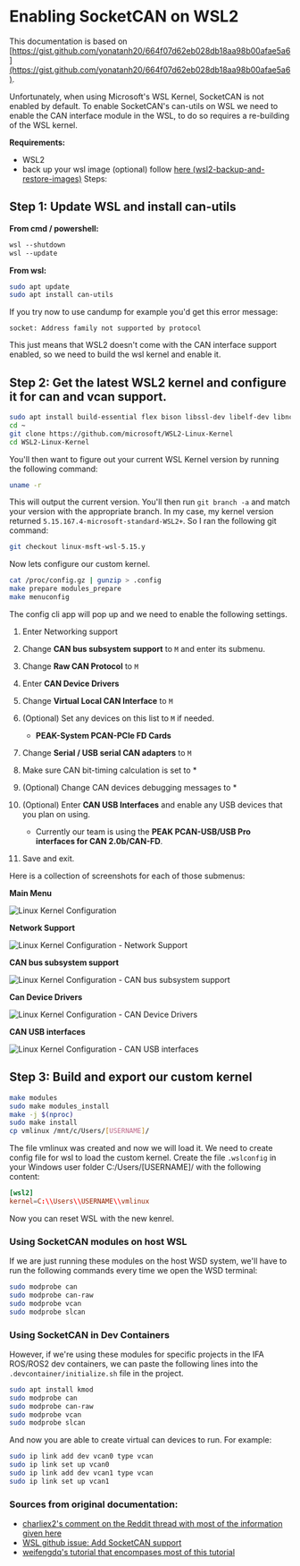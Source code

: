 # Enabling SocketCAN on WSL2

This documentation is based on [https://gist.github.com/yonatanh20/664f07d62eb028db18aa98b00afae5a6](https://gist.github.com/yonatanh20/664f07d62eb028db18aa98b00afae5a6).

Unfortunately, when using Microsoft's WSL Kernel, SocketCAN is not enabled by default. To enable SocketCAN's can-utils on WSL we need to enable the CAN interface module in the WSL, to do so requires a re-building of the WSL kernel.  

**Requirements:**
* WSL2
* back up your wsl image (optional) follow [here (wsl2-backup-and-restore-images)](https://www.virtualizationhowto.com/2021/01/wsl2-backup-and-restore-images-using-import-and-export/)
Steps:

## Step 1: Update WSL and install can-utils

**From cmd / powershell:**
```ps
wsl --shutdown
wsl --update
```

**From wsl:**
```bash
sudo apt update
sudo apt install can-utils
```

If you try now to use candump for example you'd get this error message:

`socket: Address family not supported by protocol`

This just means that WSL2 doesn't come with the CAN interface support enabled, so we need to build the wsl kernel and enable it.

## Step 2: Get the latest WSL2 kernel and configure it for can and vcan support. 

```bash
sudo apt install build-essential flex bison libssl-dev libelf-dev libncurses-dev bc dwarves
cd ~
git clone https://github.com/microsoft/WSL2-Linux-Kernel
cd WSL2-Linux-Kernel
```

You'll then want to figure out your current WSL Kernel version by running the following command:

```bash
uname -r
``` 
This will output the current version. You'll then run `git branch -a` and match your version with the appropriate branch. In my case, my kernel version returned `5.15.167.4-microsoft-standard-WSL2+`. So I ran the following git command:

```bash
git checkout linux-msft-wsl-5.15.y
```

Now lets configure our custom kernel.

```bash
cat /proc/config.gz | gunzip > .config
make prepare modules_prepare
make menuconfig 
```
The config cli app will pop up and we need to enable the following settings.

1. Enter Networking support
2. Change **CAN bus subsystem support** to `M` and enter its submenu.
3. Change **Raw CAN Protocol** to `M`
4. Enter **CAN Device Drivers**
5. Change **Virtual Local CAN Interface** to `M`
6. (Optional) Set any devices on this list to `M` if needed.
   - **PEAK-System PCAN-PCIe FD Cards**
7. Change **Serial / USB serial CAN adapters** to `M` 
8. Make sure CAN bit-timing calculation is set to *
9. (Optional) Change CAN devices debugging messages to *
10. (Optional) Enter **CAN USB Interfaces** and enable any USB devices that you plan on using.
    - Currently our team is using the **PEAK PCAN-USB/USB Pro interfaces for CAN 2.0b/CAN-FD**.

11. Save and exit.

Here is a collection of screenshots for each of those submenus:

**Main Menu**

![Linux Kernel Configuration](https://raw.githubusercontent.com/Innovation-for-Automation/wsl-socket-can-instructions/refs/heads/main/images/Kernel-Config-1.png)

**Network Support**

![Linux Kernel Configuration - Network Support](https://raw.githubusercontent.com/Innovation-for-Automation/wsl-socket-can-instructions/refs/heads/main/images/Kernel-Config-2.png)

**CAN bus subsystem support**

![Linux Kernel Configuration - CAN bus subsystem support](https://raw.githubusercontent.com/Innovation-for-Automation/wsl-socket-can-instructions/refs/heads/main/images/Kernel-Config-3.png)

**Can Device Drivers**

![Linux Kernel Configuration - CAN Device Drivers](https://raw.githubusercontent.com/Innovation-for-Automation/wsl-socket-can-instructions/refs/heads/main/images/Kernel-Config-4.png)

**CAN USB interfaces**

![Linux Kernel Configuration - CAN USB interfaces](https://raw.githubusercontent.com/Innovation-for-Automation/wsl-socket-can-instructions/refs/heads/main/images/Kernel-Config-5.png)


## Step 3: Build and export our custom kernel

```bash
make modules
sudo make modules_install
make -j $(nproc)
sudo make install
cp vmlinux /mnt/c/Users/[USERNAME]/
```

The file vmlinux was created and now we will load it. 
We need to create config file for wsl to load the custom kernel.
Create the file `.wslconfig` in your Windows user folder C:/Users/[USERNAME]/ with the following content:

```conf
[wsl2]
kernel=C:\\Users\\USERNAME\\vmlinux
```
Now you can reset WSL with the new kenrel.

### Using SocketCAN modules on host WSL

If we are just running these modules on the host WSD system, we'll have to run the following commands every time we open the WSD terminal:

```bash
sudo modprobe can
sudo modprobe can-raw
sudo modprobe vcan
sudo modprobe slcan
```

### Using SocketCAN in Dev Containers

However, if we're using these modules for specific projects in the IFA ROS/ROS2 dev containers, we can paste the following lines into the `.devcontainer/initialize.sh` file in the project.

```bash
sudo apt install kmod
sudo modprobe can
sudo modprobe can-raw
sudo modprobe vcan
sudo modprobe slcan
```

And now you are able to create virtual can devices to run. For example:

```bash
sudo ip link add dev vcan0 type vcan
sudo ip link set up vcan0
sudo ip link add dev vcan1 type vcan
sudo ip link set up vcan1
```

### Sources from original documentation:

* [charliex2's comment on the Reddit thread with most of the information given here](https://www.reddit.com/r/CarHacking/comments/ot3gjf/socketcancanutils_on_windows/)
* [WSL github issue: Add SocketCAN support](https://github.com/microsoft/WSL/issues/5533)
* [weifengdq's tutorial that encompases most of this tutorial](https://chowdera.com/2022/01/202201082236197554.html)
